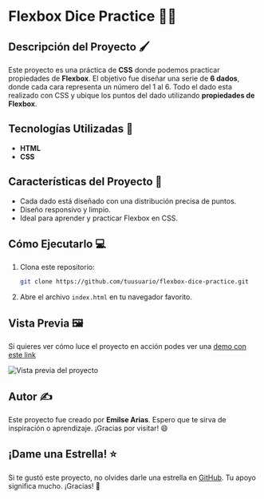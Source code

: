 # Flexbox Dice Practice 🎲✨

## Descripción del Proyecto 🖌️
Este proyecto es una práctica de **CSS** donde podemos practicar propiedades de **Flexbox**. El objetivo fue diseñar una serie de **6 dados**, donde cada cara representa un número del 1 al 6. 
Todo el dado esta realizado con CSS y ubique los puntos del dado utilizando **propiedades de Flexbox**.

## Tecnologías Utilizadas 🚀
- **HTML**
- **CSS**

## Características del Proyecto 🌟
- Cada dado está diseñado con una distribución precisa de puntos.
- Diseño responsivo y limpio.
- Ideal para aprender y practicar Flexbox en CSS.

## Cómo Ejecutarlo 💻
1. Clona este repositorio:
   ```bash
   git clone https://github.com/tuusuario/flexbox-dice-practice.git
   ```
2. Abre el archivo `index.html` en tu navegador favorito.

## Vista Previa 🖼️
Si quieres ver cómo luce el proyecto en acción podes ver una [demo con este link](http://)

![Vista previa del proyecto](https://via.placeholder.com/800x400.png?text=Captura+de+Pantalla+del+Proyecto)


## Autor ✍️
Este proyecto fue creado por **Emilse Arias**. Espero que te sirva de inspiración o aprendizaje. ¡Gracias por visitar! 😄

## ¡Dame una Estrella! ⭐
Si te gustó este proyecto, no olvides darle una estrella en [GitHub](https://github.com/tuusuario/flexbox-dice-practice). Tu apoyo significa mucho. ¡Gracias! 🌟

